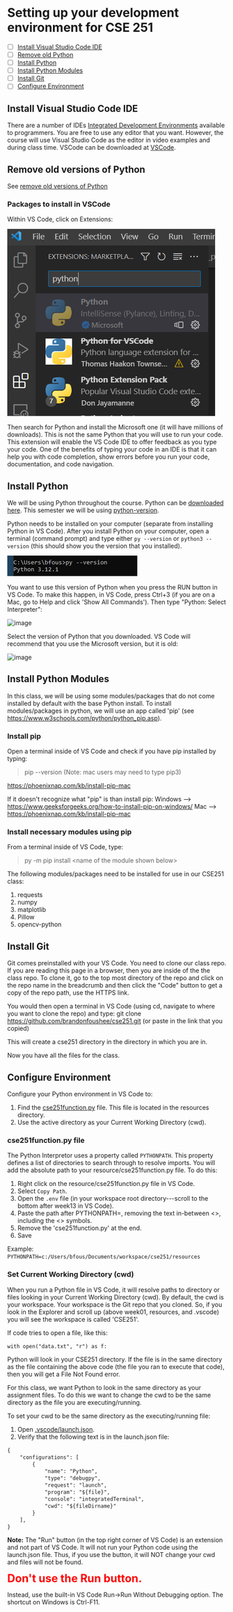 # Setting up your development environment for CSE 251

- [ ] [Install Visual Studio Code IDE](#install-vscode)
- [ ] [Remove old Python](#remove-old-versions-of-python)
- [ ] [Install Python](#install-python)
- [ ] [Install Python Modules](#install-modules)
- [ ] [Install Git](#install-git)
- [ ] [Configure Environment](#configure-env)

## <a name="install-vscode">Install Visual Studio Code IDE
There are a number of IDEs [Integrated Development Environments](https://en.wikipedia.org/wiki/Integrated_development_environment) available to programmers. You are free to use any editor that you want.  However, the course will use Visual Studio Code as the editor in video examples and during class time.  VSCode can be downloaded at [VSCode](https://code.visualstudio.com).

## Remove old versions of Python
See [remove old versions of Python](remove-old-versions-of-python.md)

### Packages to install in VSCode 

Within VS Code, click on Extensions:

![image](vscode-extensions.PNG)

Then search for Python and install the Microsoft one (it will have millions of downloads). This is not the same Python that you will use to run your code. This extension will enable the VS Code IDE to offer feedback as you type your code. One of the benefits of typing your code in an IDE is that it can help you with code completion, show errors before you run your code, documentation, and code navigation. 

## <a name="install-python"></a>**Install Python**
We will be using Python throughout the course. Python can be [downloaded here](https://python.org/downloads). This semester we will be using [python-version](python-version.md).

Python needs to be installed on your computer (separate from installing Python in VS Code). After you install Python on your computer, open a terminal (command prompt) 
and type either `py --version` or `python3 --version` (this should show you the version that you installed). 

![image](python-version.png)

You want to use this version of Python when you press the RUN button in VS Code. To make this happen, in VS Code, press Ctrl+3 (if you are on a Mac, go to Help and click 'Show All Commands'). Then type "Python: Select Interpreter":

![image](https://user-images.githubusercontent.com/8828821/207205249-efb963f1-b62a-4672-9534-5b722febd847.png)

Select the version of Python that you downloaded. VS Code will recommend that you use the Microsoft version, but it is old:

![image](https://user-images.githubusercontent.com/8828821/207205435-745e1eba-bb2d-46c7-9510-c4ce0e193feb.png)

## <a name="install-modules"></a> **Install Python Modules**
In this class, we will be using some modules/packages that do not come installed by default with the base Python install. To install modules/packages in python, we will use an app called 'pip' (see https://www.w3schools.com/python/python_pip.asp). 

### Install pip
Open a terminal inside of VS Code and check if you have pip installed by typing:
>pip --version
(Note: mac users may need to type pip3)

https://phoenixnap.com/kb/install-pip-mac

If it doesn't recognize what "pip" is than install pip:
Windows --> https://www.geeksforgeeks.org/how-to-install-pip-on-windows/
Mac --> https://phoenixnap.com/kb/install-pip-mac

### Install necessary modules using pip
From a terminal inside of VS Code, type:
>py -m pip install \<name of the module shown below\>

The following modules/packages need to be installed for use in our CSE251 class:
1. requests 
2. numpy
3. matplotlib
4. Pillow
5. opencv-python

## <a name="install-git"></a> **Install Git**
Git comes preinstalled with your VS Code. You need to clone our class repo. If you are reading this page in a browser, then you are inside of the the class repo. To clone it, go to the top most directory of the repo and click on the repo name in the breadcrumb and then click the "Code" button to get a copy of the repo path, use the HTTPS link.

You would then open a terminal in VS Code (using cd, navigate to where you want to clone the repo) and type:
git clone https://github.com/brandonfoushee/cse251.git  (or paste in the link that you copied)

This will create a cse251 directory in the directory in which you are in. 

Now you have all the files for the class.

## <a name="configure-env"></a> **Configure Environment**

Configure your Python environment in VS Code to:
1. Find the [cse251function.py](../../resources/cse251functions.py) file. This file is located in the resources directory.
2. Use the active directory as your Current Working Directory (cwd).

### cse251function.py file ###
The Python Interpretor uses a property called `PYTHONPATH`. This property defines a list of directories to search through to resolve imports. You will add the absolute path to your resource/cse251function.py file. To do this:
1. Right click on the resource/cse251function.py file in VS Code. 
2. Select `Copy Path`.
3. Open the `.env` file (in your workspace root directory---scroll to the bottom after week13 in VS Code).
4. Paste the path after PYTHONPATH=, removing the text in-between <>, including the <> symbols.
5. Remove the 'cse251function.py' at the end.
6. Save

Example: `PYTHONPATH=c:/Users/bfous/Documents/workspace/cse251/resources`

### Set Current Working Directory (cwd) ###
When you run a Python file in VS Code, it will resolve paths to directory or files looking in your Current Working Directory (cwd). By default, the cwd is your workspace. Your workspace is the Git repo that you cloned. So, if you look in the Explorer and scroll up (above week01, resources, and .vscode) you will see the workspace is called 'CSE251'. 

If code tries to open a file, like this:
```
with open("data.txt", "r") as f:
```
Python will look in your CSE251 directory. If the file is in the same directory as the file containing the above code (the file you ran to execute that code), then you will get a File Not Found error. 

For this class, we want Python to look in the same directory as your assignment files. To do this we want to change the cwd to be the same directory as the file you are executing/running.

To set your cwd to be the same directory as the executing/running file:
1. Open [.vscode/launch.json](../../.vscode/launch.json).
2. Verify that the following text is in the launch.json file:
```
{
    "configurations": [
        {
            "name": "Python",
            "type": "debugpy",
            "request": "launch",
            "program": "${file}",
            "console": "integratedTerminal",
            "cwd": "${fileDirname}"
        }
    ],
}
```
**Note:** 
The "Run" button (in the top right corner of VS Code) is an extension and not part of VS Code. It will not run your Python code using the launch.json file. Thus, if you use the button, it will NOT change your cwd and files will not be found. 

**<span style="color:red;font-size:25px">Don't use the Run button.</span>** 

Instead, use the built-in VS Code Run->Run Without Debugging option. The shortcut on Windows is Ctrl-F11.